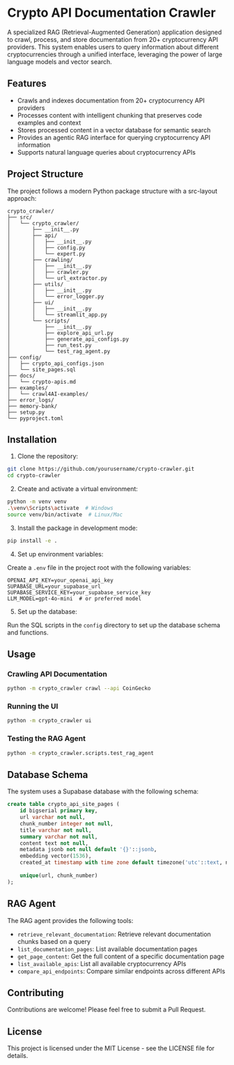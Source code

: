 # Crypto API Documentation Crawler

A specialized RAG (Retrieval-Augmented Generation) application designed to crawl, process, and store documentation from 20+ cryptocurrency API providers. This system enables users to query information about different cryptocurrencies through a unified interface, leveraging the power of large language models and vector search.

## Features

- Crawls and indexes documentation from 20+ cryptocurrency API providers
- Processes content with intelligent chunking that preserves code examples and context
- Stores processed content in a vector database for semantic search
- Provides an agentic RAG interface for querying cryptocurrency API information
- Supports natural language queries about cryptocurrency APIs

## Project Structure

The project follows a modern Python package structure with a src-layout approach:

```
crypto_crawler/
├── src/
│   └── crypto_crawler/
│       ├── __init__.py
│       ├── api/
│       │   ├── __init__.py
│       │   ├── config.py
│       │   └── expert.py
│       ├── crawling/
│       │   ├── __init__.py
│       │   ├── crawler.py
│       │   └── url_extractor.py
│       ├── utils/
│       │   ├── __init__.py
│       │   └── error_logger.py
│       ├── ui/
│       │   ├── __init__.py
│       │   └── streamlit_app.py
│       └── scripts/
│           ├── __init__.py
│           ├── explore_api_url.py
│           ├── generate_api_configs.py
│           ├── run_test.py
│           └── test_rag_agent.py
├── config/
│   ├── crypto_api_configs.json
│   └── site_pages.sql
├── docs/
│   └── crypto-apis.md
├── examples/
│   └── crawl4AI-examples/
├── error_logs/
├── memory-bank/
├── setup.py
└── pyproject.toml
```

## Installation

1. Clone the repository:

```bash
git clone https://github.com/yourusername/crypto-crawler.git
cd crypto-crawler
```

2. Create and activate a virtual environment:

```bash
python -m venv venv
.\venv\Scripts\activate  # Windows
source venv/bin/activate  # Linux/Mac
```

3. Install the package in development mode:

```bash
pip install -e .
```

4. Set up environment variables:

Create a `.env` file in the project root with the following variables:

```
OPENAI_API_KEY=your_openai_api_key
SUPABASE_URL=your_supabase_url
SUPABASE_SERVICE_KEY=your_supabase_service_key
LLM_MODEL=gpt-4o-mini  # or preferred model
```

5. Set up the database:

Run the SQL scripts in the `config` directory to set up the database schema and functions.

## Usage

### Crawling API Documentation

```bash
python -m crypto_crawler crawl --api CoinGecko
```

### Running the UI

```bash
python -m crypto_crawler ui
```

### Testing the RAG Agent

```bash
python -m crypto_crawler.scripts.test_rag_agent
```

## Database Schema

The system uses a Supabase database with the following schema:

```sql
create table crypto_api_site_pages (
    id bigserial primary key,
    url varchar not null,
    chunk_number integer not null,
    title varchar not null,
    summary varchar not null,
    content text not null,
    metadata jsonb not null default '{}'::jsonb,
    embedding vector(1536),
    created_at timestamp with time zone default timezone('utc'::text, now()) not null,
    
    unique(url, chunk_number)
);
```

## RAG Agent

The RAG agent provides the following tools:

- `retrieve_relevant_documentation`: Retrieve relevant documentation chunks based on a query
- `list_documentation_pages`: List available documentation pages
- `get_page_content`: Get the full content of a specific documentation page
- `list_available_apis`: List all available cryptocurrency APIs
- `compare_api_endpoints`: Compare similar endpoints across different APIs

## Contributing

Contributions are welcome! Please feel free to submit a Pull Request.

## License

This project is licensed under the MIT License - see the LICENSE file for details.
